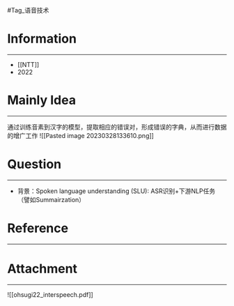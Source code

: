 #Tag_语音技术 
# Information
---
- [[NTT]]
- 2022

# Mainly Idea
---
通过训练音素到汉字的模型，提取相应的错误对，形成错误的字典，从而进行数据的增广工作
![[Pasted image 20230328133610.png]]

# Question
---
- 背景：Spoken language understanding (SLU): ASR识别+下游NLP任务（譬如Summairzation）

# Reference
---


# Attachment
---
![[ohsugi22_interspeech.pdf]]